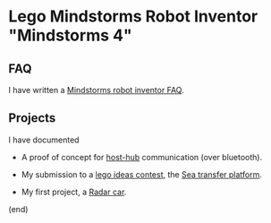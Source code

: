 # Lego Mindstorms Robot Inventor "Mindstorms 4"

## FAQ

I have written a [Mindstorms robot inventor FAQ](faq.md).

## Projects

I have documented

 - A proof of concept for [host-hub](host-hub) communication (over bluetooth).
 
 - My submission to a [lego ideas contest](https://ideas.lego.com/challenges/339f0029-37b3-4dad-9dd2-6bcec3b93349/application/8fa605db-a571-4760-836f-4616419a571f), the
   [Sea transfer platform](seatransferplatform).

 - My first project, a 
   [Radar car](radarcar).

(end)
